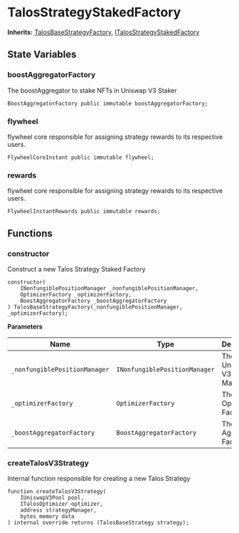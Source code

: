 # TalosStrategyStakedFactory

**Inherits:**
[TalosBaseStrategyFactory](/talos/factories/TalosBaseStrategyFactory.sol/abstract.TalosBaseStrategyFactory.md), [ITalosStrategyStakedFactory](/talos/interfaces/ITalosStrategyStakedFactory.sol/interface.ITalosStrategyStakedFactory.md)


## State Variables
### boostAggregatorFactory
The boostAggregator to stake NFTs in Uniswap V3 Staker


```solidity
BoostAggregatorFactory public immutable boostAggregatorFactory;
```


### flywheel
flywheel core responsible for assigning strategy rewards
to its respective users.


```solidity
FlywheelCoreInstant public immutable flywheel;
```


### rewards
flywheel core responsible for assigning strategy rewards
to its respective users.


```solidity
FlywheelInstantRewards public immutable rewards;
```


## Functions
### constructor

Construct a new Talos Strategy Staked Factory


```solidity
constructor(
    INonfungiblePositionManager _nonfungiblePositionManager,
    OptimizerFactory _optimizerFactory,
    BoostAggregatorFactory _boostAggregatorFactory
) TalosBaseStrategyFactory(_nonfungiblePositionManager, _optimizerFactory);
```
**Parameters**

|Name|Type|Description|
|----|----|-----------|
|`_nonfungiblePositionManager`|`INonfungiblePositionManager`|The Uniswap V3 NFT Manager|
|`_optimizerFactory`|`OptimizerFactory`|The Optimizer Factory|
|`_boostAggregatorFactory`|`BoostAggregatorFactory`|The Boost Aggregator Factory|


### createTalosV3Strategy

Internal function responsible for creating a new Talos Strategy


```solidity
function createTalosV3Strategy(
    IUniswapV3Pool pool,
    ITalosOptimizer optimizer,
    address strategyManager,
    bytes memory data
) internal override returns (TalosBaseStrategy strategy);
```


